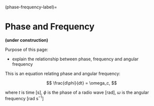 (phase-frequency-label)=
# Phase and Frequency

**(under construction)**

Purpose of this page:

* explain the relationship between phase, frequency and angular frequency


This is an equation relating phase and angular frequency:

$$
\frac{d\phi}{dt} = \omega_c,
$$

where $t$ is time [s], $\phi$ is the phase of a radio wave [rad], $\omega$ is the angular frequency [rad s$^{-1}$]
